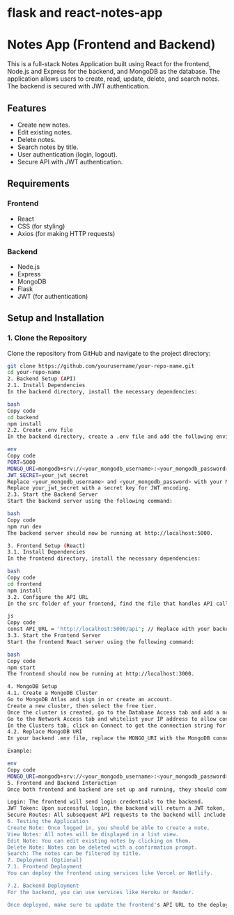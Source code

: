 # flask and react-notes-app
 
# Notes App (Frontend and Backend)

This is a full-stack Notes Application built using React for the frontend, Node.js and Express for the backend, and MongoDB as the database. The application allows users to create, read, update, delete, and search notes. The backend is secured with JWT authentication.

## Features
- Create new notes.
- Edit existing notes.
- Delete notes.
- Search notes by title.
- User authentication (login, logout).
- Secure API with JWT authentication.

## Requirements

### Frontend
- React
-  CSS (for styling)
- Axios (for making HTTP requests)

### Backend
- Node.js
- Express
- MongoDB
- Flask
- JWT (for authentication)

## Setup and Installation

### 1. Clone the Repository

Clone the repository from GitHub and navigate to the project directory:

```bash
git clone https://github.com/yourusername/your-repo-name.git
cd your-repo-name
2. Backend Setup (API)
2.1. Install Dependencies
In the backend directory, install the necessary dependencies:

bash
Copy code
cd backend
npm install
2.2. Create .env file
In the backend directory, create a .env file and add the following environment variables:

env
Copy code
PORT=5000
MONGO_URI=mongodb+srv://<your_mongodb_username>:<your_mongodb_password>@cluster0.mongodb.net/notesdb?retryWrites=true&w=majority
JWT_SECRET=your_jwt_secret
Replace <your_mongodb_username> and <your_mongodb_password> with your MongoDB Atlas credentials.
Replace your_jwt_secret with a secret key for JWT encoding.
2.3. Start the Backend Server
Start the backend server using the following command:

bash
Copy code
npm run dev
The backend server should now be running at http://localhost:5000.

3. Frontend Setup (React)
3.1. Install Dependencies
In the frontend directory, install the necessary dependencies:

bash
Copy code
cd frontend
npm install
3.2. Configure the API URL
In the src folder of your frontend, find the file that handles API calls (e.g., api.js or axios.js) and configure the base URL for the API:

js
Copy code
const API_URL = 'http://localhost:5000/api'; // Replace with your backend API URL if hosted elsewhere
3.3. Start the Frontend Server
Start the frontend React server using the following command:

bash
Copy code
npm start
The frontend should now be running at http://localhost:3000.

4. MongoDB Setup
4.1. Create a MongoDB Cluster
Go to MongoDB Atlas and sign in or create an account.
Create a new cluster, then select the free tier.
Once the cluster is created, go to the Database Access tab and add a new database user with appropriate permissions (read and write).
Go to the Network Access tab and whitelist your IP address to allow connections from your machine.
In the Clusters tab, click on Connect to get the connection string for your cluster. Copy the connection string and update it in your .env file.
4.2. Replace MongoDB URI
In your backend .env file, replace the MONGO_URI with the MongoDB connection string you copied from Atlas.

Example:

env
Copy code
MONGO_URI=mongodb+srv://<your_mongodb_username>:<your_mongodb_password>@cluster0.mongodb.net/notesdb?retryWrites=true&w=majority
5. Frontend and Backend Interaction
Once both frontend and backend are set up and running, they should communicate as follows:

Login: The frontend will send login credentials to the backend.
JWT Token: Upon successful login, the backend will return a JWT token, which the frontend will store in localStorage.
Secure Routes: All subsequent API requests to the backend will include the JWT token in the Authorization header to verify the user's identity.
6. Testing the Application
Create Note: Once logged in, you should be able to create a note.
View Notes: All notes will be displayed in a list view.
Edit Note: You can edit existing notes by clicking on them.
Delete Note: Notes can be deleted with a confirmation prompt.
Search: The notes can be filtered by title.
7. Deployment (Optional)
7.1. Frontend Deployment
You can deploy the frontend using services like Vercel or Netlify.

7.2. Backend Deployment
For the backend, you can use services like Heroku or Render.

Once deployed, make sure to update the frontend's API URL to the deployed backend URL.
